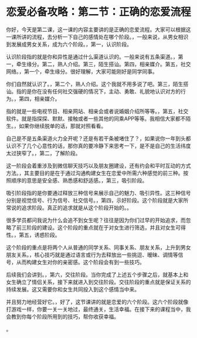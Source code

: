 # 恋爱必备攻略：第二节：正确的恋爱流程

你好，今天是第二课，这一课的内容主要讲的是正确的恋爱流程。大家可以根据这一课所讲的流程，去分析一下自己的感情处在哪个阶段。，一般来说，从男女相识到发展成男女关系，成为六个阶段。，第一，认识阶段。

认识阶段指的就是你和异性是通过什么渠道认识的。一般来说有五条渠道。，第一，牵生缘分。第二，熟人介绍。第三，陌生搭讪。第四，相亲媒介。第五，社交网络。，第一个，牵生缘分。很好理解，大家可能刚好是同学同事。

你们自然就认识了。，第二个，熟人介绍。这个我就不用多说了吧。第三，陌生搭讪。指的是你在没有任何社交强硬的情况下，主动、勇敢、礼貌地认识对方的行为。，第四，相亲媒介。

指的就是一些电视节目、相亲网站、相亲会或者说婚姻介绍所等等。，第五，社交软件。就是指探探、默默、接触或者一些其他的同乘APP等等。我相信大家都不陌生。，如果你继续脱单的话，那就对照看看。

自己是不是五条渠道火力全开呢？还是有若干条被堵住了？，如果说你一年到头都认识不了几个心意性的话，那你真的要冷静下来思考一下，是不是自己的生活纬度太过狭窄了。，第二，了解阶段。

这一阶段会着重涉及到微信聊天技巧以及朋友圈建设，还有约会和平时互动的方式方法。，其主要目的是在于通过沟通构建女生在恋爱中所需六种感觉的前三种。按照顺序的意思是安全感、熟悉感和舒适感。，第三，吸引阶段。

吸引阶段指的是你要通过释放三种信号来展示自己的魅力、吸引异性。这三种信号分别是视觉信号、行为信号、社交信号。，第四，示好阶段。这个阶段就是大家所常说的追求阶段。真正的追求就是从这个阶段开始的。。

很多学员都问我说为什么会追不到女生呢？往往是因为你们过早的开始追求，而忽略了前三阶段的建设。这个阶段的重点就在于对女生进行筛选，并且对女生可得性。，第五，诱惑阶段。

这个阶段的重点是将两个人从普通的同学关系、同事关系、朋友关系，上升到男女朋友关系。，核心技巧就是通过语言或行为去释放出一些挑逗、暧昧、调情等信号，从而构建女生对你的亲密感。这个阶段会有到一些技巧。

后续我们会讲到。，第六，交往阶段。当你完成了上述五个步骤之后，就基本上和女生确立了情侣关系，接下来就进入到交往阶段。交往阶段的重点就是保证关系的持续发展。这又需要你和女生共同投入到这个感情当中来。

并且努力地经营好它。，好了，这节课讲的就是恋爱的六个阶段。这六个阶段就像打游戏一样，你要一关一关地过，最终通关，生活幸福。在接下来的课程当中，我会教到你每个阶段所用到的技巧，帮你收获幸福。

。